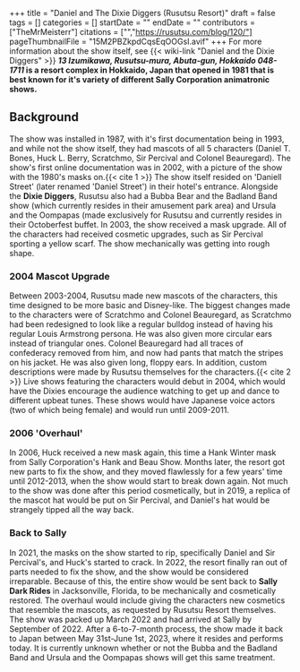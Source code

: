 +++
title = "Daniel and The Dixie Diggers (Rusutsu Resort)"
draft = false
tags = []
categories = []
startDate = ""
endDate = ""
contributors = ["TheMrMeisterr"]
citations = ["","https://rusutsu.com/blog/120/"]
pageThumbnailFile = "15M2PBZkpdCqsEqOOGsI.avif"
+++
For more information about the show itself, see {{< wiki-link "Daniel and the Dixie Diggers" >}}
***13 Izumikawa, Rusutsu-mura, Abuta-gun, Hokkaido 048-1711* is a resort complex in Hokkaido, Japan that opened in 1981 that is best known for it's variety of different Sally Corporation animatronic shows.**

## Background

The show was installed in 1987, with it's first documentation being in 1993, and while not the show itself, they had mascots of all 5 characters (Daniel T. Bones, Huck L. Berry, Scratchmo, Sir Percival and Colonel Beauregard).
The show's first online documentation was in 2002, with a picture of the show with the 1980's masks on.{{< cite 1 >}} The show itself resided on 'Daniell Street' (later renamed 'Daniel Street') in their hotel's entrance.
Alongside the **Dixie Diggers**, Rusutsu also had a Bubba Bear and the Badland Band show (which currently resides in their amusement park area) and Ursula and the Oompapas (made exclusively for Rusutsu and currently resides in their Octoberfest buffet.
In 2003, the show received a mask upgrade. All of the characters had received cosmetic upgrades, such as Sir Percival sporting a yellow scarf. The show mechanically was getting into rough shape.

### 2004 Mascot Upgrade

Between 2003-2004, Rusutsu made new mascots of the characters, this time designed to be more basic and Disney-like. The biggest changes made to the characters were of Scratchmo and Colonel Beauregard, as Scratchmo had been redesigned to look like a regular bulldog instead of having his regular Louis Armstrong persona. He was also given more circular ears instead of triangular ones. Colonel Beauregard had all traces of confederacy removed from him, and now had pants that match the stripes on his jacket. He was also given long, floppy ears. In addition, custom descriptions were made by Rusutsu themselves for the characters.{{< cite 2 >}} Live shows featuring the characters would debut in 2004, which would have the Dixies encourage the audience watching to get up and dance to different upbeat tunes. These shows would have Japanese voice actors (two of which being female) and would run until 2009-2011.

### 2006 'Overhaul'

In 2006, Huck received a new mask again, this time a Hank Winter mask from Sally Corporation's Hank and Beau Show. Months later, the resort got new parts to fix the show, and they moved flawlessly for a few years' time until 2012-2013, when the show would start to break down again.
Not much to the show was done after this period cosmetically, but in 2019, a replica of the mascot hat would be put on Sir Percival, and Daniel's hat would be strangely tipped all the way back.

### Back to Sally

In 2021, the masks on the show started to rip, specifically Daniel and Sir Percival's, and Huck's started to crack. In 2022, the resort finally ran out of parts needed to fix the show, and the show would be considered irreparable. Because of this, the entire show would be sent back to **Sally Dark Rides** in Jacksonville, Florida, to be mechanically and cosmetically restored.
The overhaul would include giving the characters new cosmetics that resemble the mascots, as requested by Rusutsu Resort themselves. The show was packed up March 2022 and had arrived at Sally by September of 2022. After a 6-to-7-month process, the show made it back to Japan between May 31st-June 1st, 2023, where it resides and performs today. It is currently unknown whether or not the Bubba and the Badland Band and Ursula and the Oompapas shows will get this same treatment.
